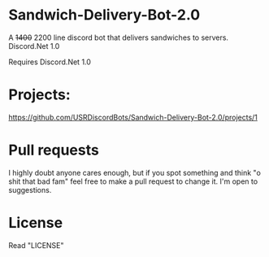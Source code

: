# Sandwich-Delivery-Bot-2.0
A ~~1400~~ 2200 line discord bot that delivers sandwiches to servers. Discord.Net 1.0 

Requires Discord.Net 1.0

# Projects:
https://github.com/USRDiscordBots/Sandwich-Delivery-Bot-2.0/projects/1

# Pull requests
I highly doubt anyone cares enough, but if you spot something and think "o shit that bad fam" feel free to make a pull request to change it. I'm open to suggestions.

# License
 Read "LICENSE"
